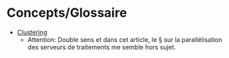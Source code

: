 # 

# Concepts/Glossaire
* [Clustering](https://www.50a.fr/0/clustering)
  * Attention: Double sens et dans cet article, le § sur la parallélisation des serveurs de traitements me semble hors sujet.
